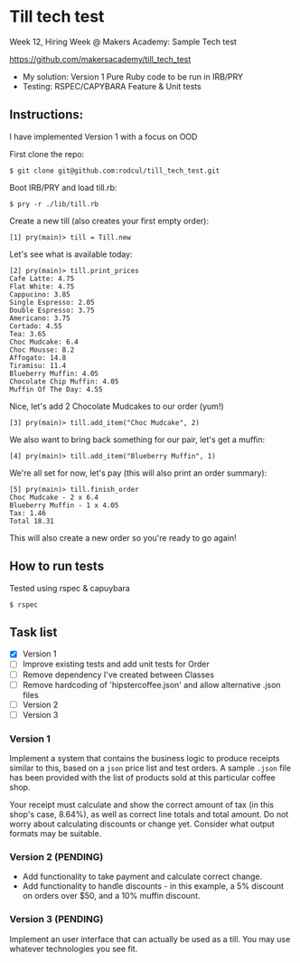 # Till tech test

Week 12, Hiring Week @ Makers Academy: Sample Tech test

https://github.com/makersacademy/till_tech_test


- My solution: Version 1 Pure Ruby code to be run in IRB/PRY
- Testing: RSPEC/CAPYBARA Feature & Unit tests

## Instructions:

I have implemented Version 1 with a focus on OOD

First clone the repo:

`$ git clone git@github.com:rodcul/till_tech_test.git`


Boot IRB/PRY and load till.rb:

`$ pry -r ./lib/till.rb`

Create a new till (also creates your first empty order):

`[1] pry(main)> till = Till.new`

Let's see what is available today:

```
[2] pry(main)> till.print_prices
Cafe Latte: 4.75
Flat White: 4.75
Cappucino: 3.85
Single Espresso: 2.05
Double Espresso: 3.75
Americano: 3.75
Cortado: 4.55
Tea: 3.65
Choc Mudcake: 6.4
Choc Mousse: 8.2
Affogato: 14.8
Tiramisu: 11.4
Blueberry Muffin: 4.05
Chocolate Chip Muffin: 4.05
Muffin Of The Day: 4.55
```

Nice, let's add 2 Chocolate Mudcakes to our order (yum!)

`[3] pry(main)> till.add_item("Choc Mudcake", 2)`

We also want to bring back something for our pair, let's get a muffin:

`[4] pry(main)> till.add_item("Blueberry Muffin", 1)`

We're all set for now, let's pay (this will also print an order summary):

```
[5] pry(main)> till.finish_order
Choc Mudcake - 2 x 6.4
Blueberry Muffin - 1 x 4.05
Tax: 1.46
Total 18.31
```
This will also create a new order so you're ready to go again!

## How to run tests

Tested using rspec & capuybara

`$ rspec`

## Task list

- [x] Version 1
- [ ] Improve existing tests and add unit tests for Order
- [ ] Remove dependency I've created between Classes
- [ ] Remove hardcoding of 'hipstercoffee.json' and allow alternative .json files
- [ ] Version 2
- [ ] Version 3

### Version 1
Implement a system that contains the business logic to produce receipts similar to this, based on a `json` price list and test orders. A sample `.json` file has been provided with the list of products sold at this particular coffee shop.

Your receipt must calculate and show the correct amount of tax (in this shop's case, 8.64%), as well as correct line totals and total amount. Do not worry about calculating discounts or change yet. Consider what output formats may be suitable.

### Version 2 (PENDING)
- Add functionality to take payment and calculate correct change.  
- Add functionality to handle discounts - in this example, a 5% discount on orders over $50, and a 10% muffin discount.

### Version 3 (PENDING)
Implement an user interface that can actually be used as a till.
You may use whatever technologies you see fit.

